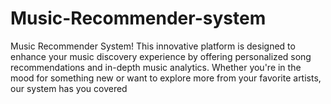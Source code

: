 # Music-Recommender-system
Music Recommender System! This innovative platform is designed to enhance your music discovery experience by offering personalized song recommendations and in-depth music analytics. Whether you're in the mood for something new or want to explore more from your favorite artists, our system has you covered

